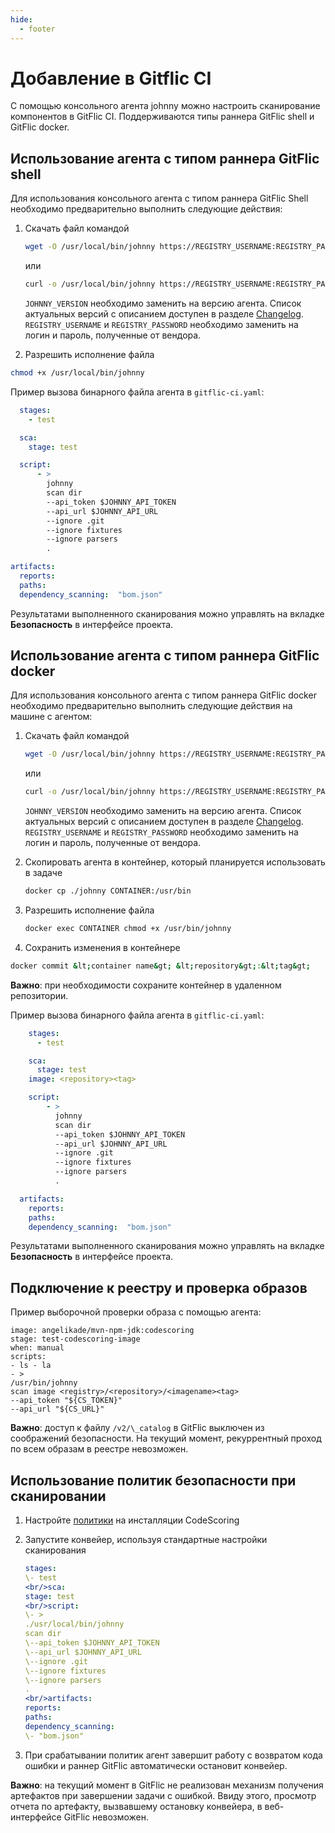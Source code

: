 ```yaml
---
hide:
  - footer
---
```


# Добавление в Gitflic CI

С помощью консольного агента johnny можно настроить сканирование компонентов в GitFlic CI. Поддерживаются типы раннера GitFlic shell и GitFlic docker.

## Использование агента c типом раннера GitFlic shell

Для использования консольного агента с типом раннера GitFlic Shell необходимо предварительно выполнить следующие действия:

1. Скачать файл командой

    ```bash
    wget -O /usr/local/bin/johnny https://REGISTRY_USERNAME:REGISTRY_PASSWORD@registry-one.codescoring.ru/repository/files/codescoring/johnny-depp/JOHNNY_VERSION/johnny-linux-amd64-JOHNNY_VERSION
    ```
    или
    ```bash
    curl -o /usr/local/bin/johnny https://REGISTRY_USERNAME:REGISTRY_PASSWORD@registry-one.codescoring.ru/repository/files/codescoring/johnny-depp/JOHNNY_VERSION/johnny-linux-amd64-JOHNNY_VERSION
    ```

    `JOHNNY_VERSION` необходимо заменить на версию агента. Список актуальных версий с описанием доступен в разделе [Changelog](/changelog/johnny-changelog). `REGISTRY_USERNAME` и `REGISTRY_PASSWORD` необходимо заменить на логин и пароль, полученные от вендора.

2. Разрешить исполнение файла

  ```bash
  chmod +x /usr/local/bin/johnny
  ```

  Пример вызова бинарного файла агента в `gitflic-ci.yaml`:

  ```yaml
    stages:
      - test

    sca:
      stage: test

    script:
        - >
          johnny
          scan dir
          --api_token $JOHNNY_API_TOKEN
          --api_url $JOHNNY_API_URL
          --ignore .git
          --ignore fixtures
          --ignore parsers
          .

  artifacts:  
    reports:  
    paths:  
    dependency_scanning:  "bom.json"
  ```

  Результатами выполненного сканирования можно управлять на вкладке **Безопасность** в интерфейсе проекта.

## Использование агента с типом раннера GitFlic docker

Для использования консольного агента с типом раннера GitFlic docker необходимо предварительно выполнить следующие действия на машине с агентом:

1. Скачать файл командой

    ```bash
    wget -O /usr/local/bin/johnny https://REGISTRY_USERNAME:REGISTRY_PASSWORD@registry-one.codescoring.ru/repository/files/codescoring/johnny-depp/JOHNNY_VERSION/johnny-linux-amd64-JOHNNY_VERSION
    ```
    или
    ```bash
    curl -o /usr/local/bin/johnny https://REGISTRY_USERNAME:REGISTRY_PASSWORD@registry-one.codescoring.ru/repository/files/codescoring/johnny-depp/JOHNNY_VERSION/johnny-linux-amd64-JOHNNY_VERSION
    ```

    `JOHNNY_VERSION` необходимо заменить на версию агента. Список актуальных версий с описанием доступен в разделе [Changelog](/changelog/johnny-changelog). `REGISTRY_USERNAME` и `REGISTRY_PASSWORD` необходимо заменить на логин и пароль, полученные от вендора.

2. Скопировать агента в контейнер, который планируется использовать в задаче

    ```bash
    docker cp ./johnny CONTAINER:/usr/bin
    ```

3. Разрешить исполнение файла

    ```bash
    docker exec CONTAINER chmod +x /usr/bin/johnny
    ```

4. Сохранить изменения в контейнере

```bash
docker commit &lt;container name&gt; &lt;repository&gt;:&lt;tag&gt;
```

**Важно**: при необходимости сохраните контейнер в удаленном репозитории.

Пример вызова бинарного файла агента в `gitflic-ci.yaml`:

```yaml
    stages:
      - test

    sca:
      stage: test 
    image: <repository><tag>  

    script:
        - >
          johnny
          scan dir
          --api_token $JOHNNY_API_TOKEN
          --api_url $JOHNNY_API_URL
          --ignore .git
          --ignore fixtures
          --ignore parsers
          .

  artifacts:  
    reports:  
    paths:  
    dependency_scanning:  "bom.json"
```

Результатами выполненного сканирования можно управлять на вкладке **Безопасность** в интерфейсе проекта.

## Подключение к реестру и проверка образов

Пример выборочной проверки образа с помощью агента:

```
image: angelikade/mvn-npm-jdk:codescoring  
stage: test-codescoring-image  
when: manual  
scripts:  
- ls - la  
- >  
/usr/bin/johnny  
scan image <registry>/<repository>/<imagename><tag>  
--api_token "${CS_TOKEN}"  
--api_url "${CS_URL}"
```

**Важно**: доступ к файлу `/v2/\_catalog` в GitFlic выключен из соображений безопасности. На текущий момент, рекуррентный проход по всем образам в реестре невозможен.

## Использование политик безопасности при сканировании

1. Настройте [политики](/on-premise/how-to/policies) на инсталляции CodeScoring

2. Запустите конвейер, используя стандартные настройки сканирования

    ```yaml
    stages:  
    \- test  
    <br/>sca:  
    stage: test  
    <br/>script:  
    \- >  
    ./usr/local/bin/johnny  
    scan dir  
    \--api_token $JOHNNY_API_TOKEN  
    \--api_url $JOHNNY_API_URL  
    \--ignore .git  
    \--ignore fixtures  
    \--ignore parsers  
    .  
    <br/>artifacts:  
    reports:  
    paths:  
    dependency_scanning:  
    \- "bom.json"
    ```

3. При срабатывании политик агент завершит работу с возвратом кода ошибки и раннер GitFlic автоматически остановит конвейер.

**Важно**: на текущий момент в GitFlic не реализован механизм получения артефактов при завершении задачи с ошибкой. Ввиду этого, просмотр отчета по артефакту, вызвавшему остановку конвейера, в веб-интерфейсе GitFlic невозможен.
